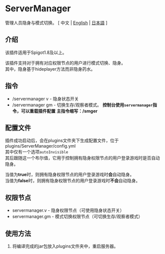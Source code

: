 # ServerManager
管理人员隐身与模式切换。 
[ 中文 | [English](https://github.com/reuAC/ServerManager/blob/reuAC/README_EN.md) | [日本語](https://github.com/reuAC/ServerManager/blob/reuAC/README_JP.md) ]

## 介绍
该插件适用于Spigot1.8及以上。  

该插件支持对于拥有对应权限节点的用户进行模式切换、隐身。  
其中，隐身基于hideplayer方法而非隐身药水。  

## 指令
* /servermanager v - 隐身状态开关
* /servermanager gm - 切换生存/观察者模式。
**控制台使用`servermanager`指令，可以重载插件配置**
**主指令缩写：/smger**

## 配置文件
插件成功启动后，会在plugins文件夹下生成配置文件，位于plugins/ServerManager/config.yml  
其中仅有一个选项`autoInvisible`  
其后跟随这一个布尔值，它用于控制拥有隐身权限节点的用户登录游戏时是否自动隐身。  

当值为**true**时，则拥有隐身权限节点的用户登录游戏时**会**自动隐身。  
当值为**false**时，则拥有隐身权限节点的用户登录游戏时**不会**自动隐身。  

## 权限节点
* servermanager.v - 隐身权限节点（可使用隐身状态开关）
* servermanager.gm - 模式切换权限节点（可切换生存/观察者模式）

## 使用方法
1. 将编译完成的jar包放入plugins文件夹中，重启服务器。
